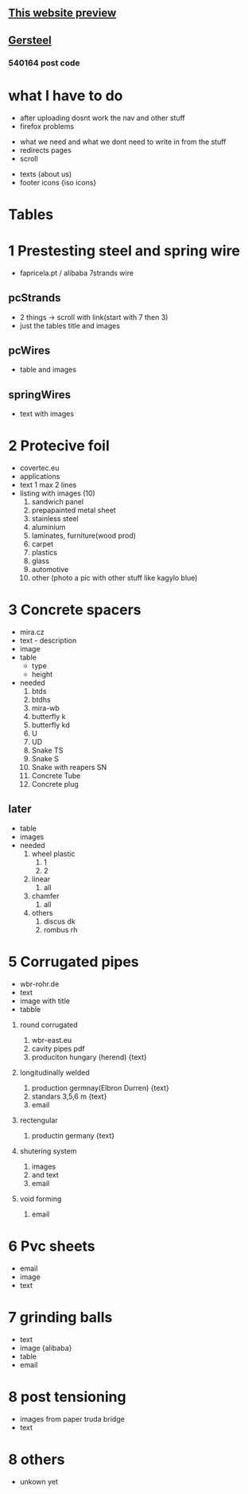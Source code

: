 ## [This website preview](http://5.15.6.180:3500/)

## [Gersteel](https://gersteel.netlify.app)

### 540164 post code

# what I have to do

<!-- TODO: main stuff -->

<!-- FIXME: main stuff -->

- after uploading dosnt work the nav and other stuff
- firefox problems

<!-- TODO: ask for stuff -->

- what we need and what we dont need to write in from the stuff
- redirects pages
- scroll
<!-- - contact information -->
- texts (about us)
- footer icons {iso icons}

# Tables

# 1 Prestesting steel and spring wire

- fapricela.pt / alibaba 7strands wire

## pcStrands

- 2 things -> scroll with link(start with 7 then 3)
- just the tables title and images

## pcWires

- table and images

## springWires

- text with images

# 2 Protecive foil

- covertec.eu
- applications
- text 1 max 2 lines
- listing with images (10)
  1. sandwich panel
  2. prepapainted metal sheet
  3. stainless steel
  4. aluminium
  5. laminates, furniture(wood prod)
  6. carpet
  7. plastics
  8. glass
  9. automotive
  10. other (photo a pic with other stuff like kagylo blue)

# 3 Concrete spacers

- mira.cz
- text - description
- image
- table
  - type
  - height
- needed
  1. btds
  2. btdhs
  3. mira-wb
  4. butterfly k
  5. butterfly kd
  6. U
  7. UD
  8. Snake TS
  9. Snake S
  10. Snake with reapers SN
  11. Concrete Tube
  12. Concrete plug

## later

- table
- images
- needed
  1. wheel plastic
     1. 1
     2. 2
  2. linear
     1. all
  3. chamfer
     1. all
  4. others
     1. discus dk
     2. rombus rh

# 5 Corrugated pipes

- wbr-rohr.de
- text
- image with title
- tabble

1. round corrugated

   1. wbr-east.eu
   2. cavity pipes pdf
   3. produciton hungary (herend) {text}

2. longitudinally welded

   1. production germnay(Elbron Durren) {text}
   2. standars 3,5,6 m {text}
   3. email

3. rectengular

   1. productin germany {text}

4. shutering system

   1. images
   2. and text
   3. email

5. void forming
   1. email

# 6 Pvc sheets

- email
- image
- text

# 7 grinding balls

- text
- image {alibaba}
- table
- email

# 8 post tensioning

- images from paper truda bridge
- text

# 8 others

- unkown yet
